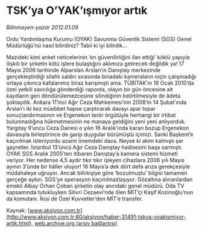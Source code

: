 # TSK’ya O’YAK’ışmıyor artık

*Bilinmeyen-yazar 2012.01.09*

<font class="agenda2NewsSpot">
 Ordu Yardımlaşma Kurumu (OYAK) Savunma Güvenlik Sistemi (SGS) Genel Müdürlüğü’nü nasıl bilirdiniz? Tabii ki iyi bilirdik…
</font>
<font class="newsDetail">
 <p>
  Mazideki kimi anket neticelerinin ‘en güvenilirliğini ilan ettiği’ köklü yapıyla ilişkili bir şirketin kötü işlere bulaştığını aklımıza getirecek değildik ya! 17 Mayıs 2006 tarihinde Alparslan Arslan’ın Danıştay merkezinde gerçekleştirdiği silahlı saldırı sırasında binadaki kameraların niçin çalışmadığı ortaya çıkınca kafalarımız biraz karışmıştı ama. TÜBİTAK’ın 19 Ocak 2010’da özel yetkili savcılığa gönderdiği raporda, olayın bir gün öncesine ait kayıtların geri döndürülemezcesine silindiğinin belirtilmesiyle de âdeta şoktaydık. Ankara 11’inci Ağır Ceza Mahkemesi’nin 2008’in 14 Şubat’ında Arslan’ı iki kez müebbet hapse çarptırarak davayı apar topar sonuçlandırmasının ve Ergenekon terör örgütüyle herhangi bir irtibat bulunmadığına hükmetmesinin ne manaya geldiğini yeni yeni anlıyorduk. Yargıtay 9’uncu Ceza Dairesi o yılın 16 Aralık’ında kararı bozup Ergenekon davasıyla birleştirince de garip duygular bürümüştü içimizi. Sanki Başkent’e kaçırılmak isteniyordu azami önemdeki dava. Neyse ki akim kalmıştı şer gayretler. İstanbul 13’üncü Ağır Ceza Danıştay hadisesini başa sarmıştı. OYAK SGS Aralık 2005’ten itibaren Danıştay’a kamera sistemi hizmeti veriyor. Her nedense 4,5 aydır tıkır tıkır işleyen cihazlara 2006 yılı Mayıs ayının 3’ünde bir hâller oluyor! 16 Mayıs’a dek dört defa arıza gerekçesiyle müdahaleye uğruyor. Ancak bilirkişiye göre ‘bozulmuştu’ bilgisi tamamen gerçeğe aykırı. SGS’ye operasyon kaçınılmazlaşıyor. Gözaltına alınanlardan emekli Albay Orhan Çoban şirketin olay anındaki genel müdürü. Oda TV kapsamında tutukluyken Silivri Cezaevi’nde ölen MİT’çi Kaşif Kozinoğlu’nun da komutanı. İkisi de Özel Kuvvetler’den MİT’e transfer.
 </p>
</font>

Kaynak: [www.aksiyon.com.tr](http://www.aksiyon.com.tr:80/aksiyon/haber-31491-tskya-oyakismiyor-artik.html), [web.archive.org (arşiv bağlantısı)](http://web.archive.org/web/20120121043831/http://www.aksiyon.com.tr:80/aksiyon/haber-31491-tskya-oyakismiyor-artik.html)
